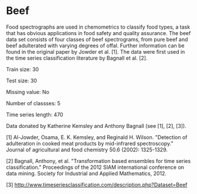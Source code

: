 # Beef

Food spectrographs are used in chemometrics to classify food types, a task that has obvious applications in food safety and quality assurance. The beef data set consists of four classes of beef spectrograms, from pure beef and beef adulterated with varying degrees of offal. Further information can be found in the original paper by Jowder et al. [1]. The data were first used in the time series classification literature by Bagnall et al. [2].

Train size: 30

Test size: 30

Missing value: No

Number of classses: 5

Time series length: 470

Data donated by Katherine Kemsley and Anthony Bagnall (see [1], [2], [3]).

[1] Al-Jowder, Osama, E. K. Kemsley, and Reginald H. Wilson. "Detection of adulteration in cooked meat products by mid-infrared spectroscopy." Journal of agricultural and food chemistry 50.6 (2002): 1325-1329.

[2] Bagnall, Anthony, et al. "Transformation based ensembles for time series classification." Proceedings of the 2012 SIAM international conference on data mining. Society for Industrial and Applied Mathematics, 2012.

[3] http://www.timeseriesclassification.com/description.php?Dataset=Beef